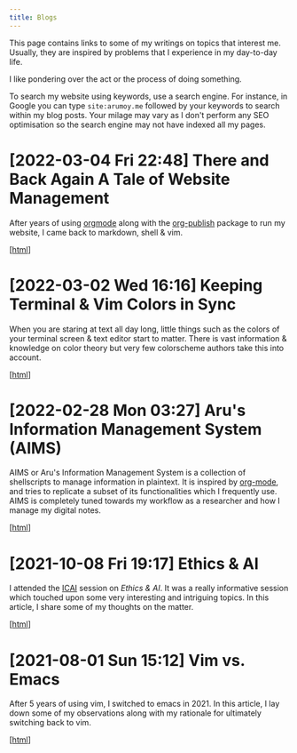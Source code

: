 ```yaml
---
title: Blogs
---
```


This page contains links to some of my writings on topics that
interest me. Usually, they are inspired by problems that I experience
in my day-to-day life.

I like pondering over the act or the process of doing something.

To search my website using keywords, use a search engine. For
instance, in Google you can type `site:arumoy.me` followed by
your keywords to search within my blog posts. Your milage may vary as
I don't perform any SEO optimisation so the search engine may not have
indexed all my pages.

# [2022-03-04 Fri 22:48] There and Back Again A Tale of Website Management

After years of using [orgmode](https://orgmode.org) along with the
[org-publish](https://orgmode.org/worg/org-tutorials/org-publish-html-tutorial.html)
package to run my website, I came back to markdown, shell & vim.

[[html](2022-03-04--blog--website-management-pandoc)]

# [2022-03-02 Wed 16:16] Keeping Terminal & Vim Colors in Sync

When you are staring at text all day long, little things such as the
colors of your terminal screen & text editor start to matter. There is
vast information & knowledge on color theory but very few colorscheme
authors take this into account.

[[html](2022-03-02--blog--terminal-vim-color-sync)]

# [2022-02-28 Mon 03:27] Aru's Information Management System (AIMS)

AIMS or Aru's Information Management System is a collection of
shellscripts to manage information in plaintext. It is inspired by
[org-mode](orgmode.org/), and tries to replicate a subset of its
functionalities which I frequently use. AIMS is completely tuned
towards my workflow as a researcher and how I manage my digital notes.

[[html](2022-02-28--blog--aims)]

# [2021-10-08 Fri 19:17] Ethics & AI

I attended the [ICAI](https://icai.ai/) session on *Ethics & AI*. It
was a really informative session which touched upon some very
interesting and intriguing topics. In this article, I share some of my
thoughts on the matter.

[[html](2021-10-08--blog--ethics-ai)]

# [2021-08-01 Sun 15:12] Vim vs. Emacs

After 5 years of using vim, I switched to emacs in 2021. In this
article, I lay down some of my observations along with my rationale
for ultimately switching back to vim.

[[html](2021-08-01--blog--vim-vs-emacs)]
